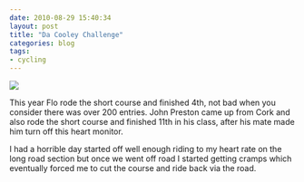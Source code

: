 ```yaml
---
date: 2010-08-29 15:40:34
layout: post
title: "Da Cooley Challenge"
categories: blog 
tags:
- cycling
---
```


![](/images/2010/da-cooley-thriller.jpg)

This year Flo rode the short course and finished 4th, not bad when you consider there was over 200 entries. John Preston came up from Cork and also rode the short course and finished 11th in his class, after his mate made him turn off this heart monitor.

I had a horrible day started off well enough riding to my heart rate on the long road section but once we went off road I started getting cramps which eventually forced me to cut the course and ride back via the road.
